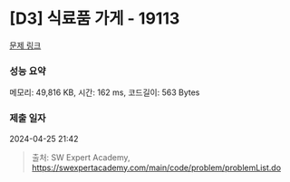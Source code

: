 # [D3] 식료품 가게 - 19113 

[문제 링크](https://swexpertacademy.com/main/code/problem/problemDetail.do?contestProbId=AYxCRFA6iiEDFASu) 

### 성능 요약

메모리: 49,816 KB, 시간: 162 ms, 코드길이: 563 Bytes

### 제출 일자

2024-04-25 21:42



> 출처: SW Expert Academy, https://swexpertacademy.com/main/code/problem/problemList.do